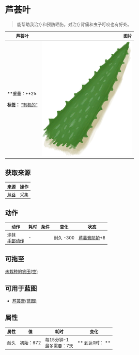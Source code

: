 # 芦荟叶  
> 能帮助我治疗和预防晒伤。对治疗背痛和虫子叮咬也有好处。  
  
  芦荟叶  |   图片   
 ----  |  ----:   
 **重量：**25<br><br>**标签：**	[“有机的”](tag_Organic.md)  |  ![](Sprite/AloeVeraLeaf.png)   
  
## 获取来源  
来源  |  操作  
----  |  ----  
[芦荟](AloeVera.md)  |  采集  
## 动作  
动作  |  耗时  |  条件  |  变化  |  状态  
----  |  ----  |  ----  |  ----  |  ----  
涂抹<br>[手部动作](HandAction.md)  |  -  |    |  耐久  -300<br>  |  [芦荟膏防护](AloeVeraGelProtection.md)+8  
## 可拖至  
[未栽种的农田(空)](CropPlotEmpty.md)  
## 可用于蓝图  
- [芦荟膏(蓝图)](Bp_AloeGel.md)  
  
  
## 属性   
属性  |  值  |  耗时  |  变化  
----  |  ----  |  ----  |  ----  
耐久  |  初始：672  |  每15分钟-1<br>最多需要：7天  |  ** 到达0时： **  
